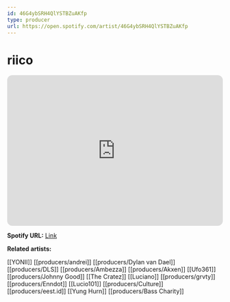 ```yaml
---
id: 46G4ybSRH4QlYSTBZuAKfp
type: producer
url: https://open.spotify.com/artist/46G4ybSRH4QlYSTBZuAKfp
---
```

# riico

<iframe style="border-radius:12px" src="https://open.spotify.com/embed/artist/46G4ybSRH4QlYSTBZuAKfp" width="100%" height="352" frameBorder="0" allowfullscreen="" allow="autoplay; clipboard-write; encrypted-media; fullscreen; picture-in-picture" loading="lazy"></iframe>

**Spotify URL:** [Link](https://open.spotify.com/artist/46G4ybSRH4QlYSTBZuAKfp)

**Related artists:**

[[YONII]]
[[producers/andrei]]
[[producers/Dylan van Dael]]
[[producers/DLS]]
[[producers/Ambezza]]
[[producers/Akxen]]
[[Ufo361]]
[[producers/Johnny Good]]
[[The Cratez]]
[[Luciano]]
[[producers/grvty]]
[[producers/Enndot]]
[[Lucio101]]
[[producers/Culture]]
[[producers/eest.id]]
[[Yung Hurn]]
[[producers/Bass Charity]]
